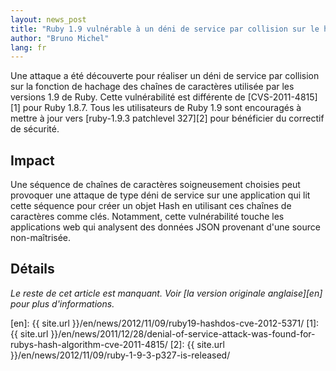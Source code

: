 ```yaml
---
layout: news_post
title: "Ruby 1.9 vulnérable à un déni de service par collision sur le hachage  (CVE-2012-5371)"
author: "Bruno Michel"
lang: fr
---
```


Une attaque a été découverte pour réaliser un déni de service par
collision sur la fonction de hachage des chaînes de caractères utilisée
par les versions 1.9 de Ruby. Cette vulnérabilité est différente de
[CVS-2011-4815][1] pour Ruby 1.8.7. Tous les utilisateurs de Ruby 1.9
sont encouragés à mettre à jour vers [ruby-1.9.3 patchlevel 327][2] pour
bénéficier du correctif de sécurité.

## Impact

Une séquence de chaînes de caractères soigneusement choisies peut
provoquer une attaque de type déni de service sur une application qui
lit cette séquence pour créer un objet Hash en utilisant ces chaînes de
caractères comme clés. Notamment, cette vulnérabilité touche les
applications web qui analysent des données JSON provenant d\'une source
non-maîtrisée.

## Détails

_Le reste de cet article est manquant.
Voir [la version originale anglaise][en] pour plus d'informations._

[en]: {{ site.url }}/en/news/2012/11/09/ruby19-hashdos-cve-2012-5371/
[1]: {{ site.url }}/en/news/2011/12/28/denial-of-service-attack-was-found-for-rubys-hash-algorithm-cve-2011-4815/
[2]: {{ site.url }}/en/news/2012/11/09/ruby-1-9-3-p327-is-released/
